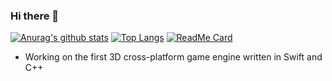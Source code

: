 ### Hi there 👋

[![Anurag's github stats](https://github-readme-stats.vercel.app/api?username=broken-bytes&theme=synthwave)](https://github.com/anuraghazra/github-readme-stats)
[![Top Langs](https://github-readme-stats.vercel.app/api/top-langs/?username=broken-bytes&layout=compact&theme=synthwave)](https://github.com/anuraghazra/github-readme-stats)
[![ReadMe Card](https://github-readme-stats.vercel.app/api/pin/?username=broken-bytes&repo=Cyanite-Game-Engine&theme=synthwave)](https://github.com/anuraghazra/github-readme-stats)

- Working on the first 3D cross-platform game engine written in Swift and C++
